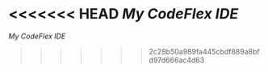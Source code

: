 <<<<<<< HEAD
*My CodeFlex IDE*
=======
*My CodeFlex IDE*
>>>>>>> 2c28b50a989fa445cbdf889a8bfd97d666ac4d63
